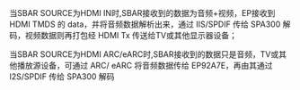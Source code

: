 
当SBAR SOURCE为HDMI IN时,SBAR接收到的数据为音频+视频，EP接收到 HDMI TMDS 的 data，并将音频数据解析出来，通过 IIS/SPDIF 传给 SPA300 解码，视频数据则再打包经 HDMI Tx 传送给TV或其他显示器设备；



当SBAR SOURCE为HDMI ARC/eARC时,SBAR接收到的数据只是音频，TV或其他播放源设备，可通过 ARC/ eARC 将音频数据传给 EP92A7E，再由其通过 I2S/SPDIF 传给 SPA300 解码